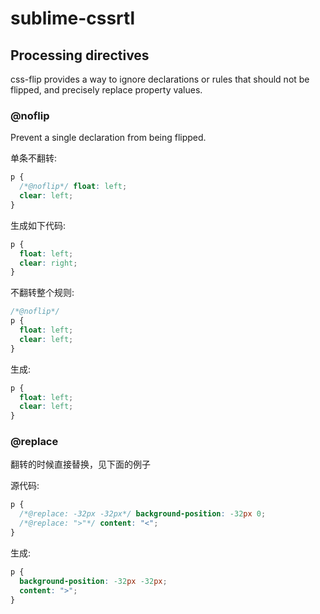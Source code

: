 sublime-cssrtl
==============

## Processing directives

css-flip provides a way to ignore declarations or rules that should not be
flipped, and precisely replace property values.

### @noflip

Prevent a single declaration from being flipped.

单条不翻转:

```css
p {
  /*@noflip*/ float: left;
  clear: left;
}
```

生成如下代码:

```css
p {
  float: left;
  clear: right;
}
```



不翻转整个规则:

```css
/*@noflip*/
p {
  float: left;
  clear: left;
}
```

生成:

```css
p {
  float: left;
  clear: left;
}
```

### @replace

翻转的时候直接替换，见下面的例子

源代码:

```css
p {
  /*@replace: -32px -32px*/ background-position: -32px 0;
  /*@replace: ">"*/ content: "<";
}
```

生成:

```css
p {
  background-position: -32px -32px;
  content: ">";
}
```
